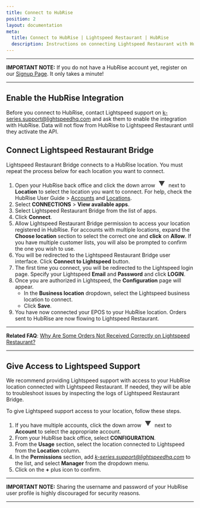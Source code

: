 ```yaml
---
title: Connect to HubRise
position: 2
layout: documentation
meta:
  title: Connect to HubRise | Lightspeed Restaurant | HubRise
  description: Instructions on connecting Lightspeed Restaurant with HubRise for your EPOS to work with other apps as a cohesive whole. Connect apps and synchronise your data.
---
```


---

**IMPORTANT NOTE:** If you do not have a HubRise account yet, register on our [Signup Page](https://manager.hubrise.com/signup). It only takes a minute!

---

## Enable the HubRise Integration

Before you connect to HubRise, contact Lightspeed support on [k-series.support@lightspeedhq.com](mailto:k-series.support@lightspeedhq.com) and ask them to enable the integration with HubRise. Data will not flow from HubRise to Lightspeed Restaurant until they activate the API.

## Connect Lightspeed Restaurant Bridge

Lightspeed Restaurant Bridge connects to a HubRise location. You must repeat the process below for each location you want to connect.

1. Open your HubRise back office and click the down arrow <InlineImage width="28" height="21">![Down arrow icon](../images/001-arrow.jpg)</InlineImage> next to **Location** to select the location you want to connect. For help, check the HubRise User Guide > [Accounts](/docs/account) and [Locations](/docs/locations).
1. Select **CONNECTIONS** > **View available apps**.
1. Select Lightspeed Restaurant Bridge from the list of apps.
1. Click **Connect**.
1. Allow Lightspeed Restaurant Bridge permission to access your location registered in HubRise. For accounts with multiple locations, expand the **Choose location** section to select the correct one and **click** on **Allow**. If you have multiple customer lists, you will also be prompted to confirm the one you wish to use.
1. You will be redirected to the Lightspeed Restaurant Bridge user interface. Click **Connect to Lightspeed** button.
1. The first time you connect, you will be redirected to the Lightspeed login page. Specify your Lightspeed **Email** and **Password** and click **LOGIN**.
1. Once you are authorized in Lightspeed, the **Configuration** page will appear.
   - In the **Business location** dropdown, select the Lightspeed business location to connect.
   - Click **Save**.
1. You have now connected your EPOS to your HubRise location. Orders sent to HubRise are now flowing to Lightspeed Restaurant.

---

**Related FAQ**: [Why Are Some Orders Not Received Correctly on Lightspeed Restaurant?](/docs/faqs/troubleshooting-failed-orders/)

---

## Give Access to Lightspeed Support

We recommend providing Lightspeed support with access to your HubRise location connected with Lightspeed Restaurant. If needed, they will be able to troubleshoot issues by inspecting the logs of Lightspeed Restaurant Bridge.

To give Lightspeed support access to your location, follow these steps.

1. If you have multiple accounts, click the down arrow <InlineImage width="28" height="21">![Down arrow icon](../images/001-arrow.jpg)</InlineImage> next to **Account** to select the appropriate account.
1. From your HubRise back office, select **CONFIGURATION**.
1. From the **Usage** section, select the location connected to Lightspeed from the **Location** column.
1. In the **Permissions** section, add *k-series.support@lightspeedhq.com* to the list, and select **Manager** from the dropdown menu.
1. Click on the **+** plus icon to confirm.

---

**IMPORTANT NOTE:** Sharing the username and password of your HubRise user profile is highly discouraged for security reasons.

---
